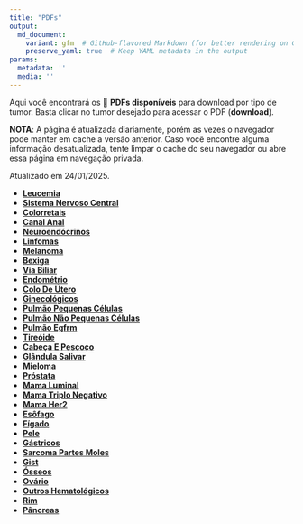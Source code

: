 ```yaml
---
title: "PDFs"
output: 
  md_document:
    variant: gfm  # GitHub-flavored Markdown (for better rendering on GitHub)
    preserve_yaml: true  # Keep YAML metadata in the output
params:
  metadata: ''
  media: ''
---
```


<script async src="https://scripts.simpleanalyticscdn.com/latest.js"></script>

Aqui você encontrará os 📝 **PDFs disponíveis** para download por tipo
de tumor. Basta clicar no tumor desejado para acessar o PDF
(**download**).

**NOTA**: A página é atualizada diariamente, porém as vezes o navegador
pode manter em cache a versão anterior. Caso você encontre alguma
informação desatualizada, tente limpar o cache do seu navegador ou abre
essa página em navegação privada.

Atualizado em 24/01/2025.

- [**Leucemia**](https://coeoralmeds-e768.restdb.io/media/67933db2f63b8048000ee5a3?download=true)
- [**Sistema Nervoso
  Central**](https://coeoralmeds-e768.restdb.io/media/67933db4f63b8048000ee5a6?download=true)
- [**Colorretais**](https://coeoralmeds-e768.restdb.io/media/67933db6f63b8048000ee5ab?download=true)
- [**Canal
  Anal**](https://coeoralmeds-e768.restdb.io/media/67933db8f63b8048000ee5b0?download=true)
- [**Neuroendócrinos**](https://coeoralmeds-e768.restdb.io/media/67933db9f63b8048000ee5b2?download=true)
- [**Linfomas**](https://coeoralmeds-e768.restdb.io/media/67933dbaf63b8048000ee5b4?download=true)
- [**Melanoma**](https://coeoralmeds-e768.restdb.io/media/67933dbcf63b8048000ee5b6?download=true)
- [**Bexiga**](https://coeoralmeds-e768.restdb.io/media/67933dbdf63b8048000ee5b8?download=true)
- [**Via
  Biliar**](https://coeoralmeds-e768.restdb.io/media/67933dbef63b8048000ee5ba?download=true)
- [**Endométrio**](https://coeoralmeds-e768.restdb.io/media/67933dc0f63b8048000ee5bc?download=true)
- [**Colo De
  Útero**](https://coeoralmeds-e768.restdb.io/media/67933dc1f63b8048000ee5be?download=true)
- [**Ginecológicos**](https://coeoralmeds-e768.restdb.io/media/67933dc2f63b8048000ee5c0?download=true)
- [**Pulmão Pequenas
  Células**](https://coeoralmeds-e768.restdb.io/media/67933dc4f63b8048000ee5c2?download=true)
- [**Pulmão Não Pequenas
  Células**](https://coeoralmeds-e768.restdb.io/media/67933dc5f63b8048000ee5c4?download=true)
- [**Pulmão
  Egfrm**](https://coeoralmeds-e768.restdb.io/media/67933dc7f63b8048000ee5c6?download=true)
- [**Tireóide**](https://coeoralmeds-e768.restdb.io/media/67933dcaf63b8048000ee5ca?download=true)
- [**Cabeça E
  Pescoço**](https://coeoralmeds-e768.restdb.io/media/67933dcbf63b8048000ee5cc?download=true)
- [**Glândula
  Salivar**](https://coeoralmeds-e768.restdb.io/media/67933dcdf63b8048000ee5ce?download=true)
- [**Mieloma**](https://coeoralmeds-e768.restdb.io/media/67933dcef63b8048000ee5d0?download=true)
- [**Próstata**](https://coeoralmeds-e768.restdb.io/media/67933dd0f63b8048000ee5d2?download=true)
- [**Mama
  Luminal**](https://coeoralmeds-e768.restdb.io/media/67933dd2f63b8048000ee5d6?download=true)
- [**Mama Triplo
  Negativo**](https://coeoralmeds-e768.restdb.io/media/67933dd4f63b8048000ee5d8?download=true)
- [**Mama
  Her2**](https://coeoralmeds-e768.restdb.io/media/67933dd5f63b8048000ee5da?download=true)
- [**Esôfago**](https://coeoralmeds-e768.restdb.io/media/67933dd6f63b8048000ee5dc?download=true)
- [**Fígado**](https://coeoralmeds-e768.restdb.io/media/67933dd8f63b8048000ee5de?download=true)
- [**Pele**](https://coeoralmeds-e768.restdb.io/media/67933dd9f63b8048000ee5e0?download=true)
- [**Gástricos**](https://coeoralmeds-e768.restdb.io/media/67933ddbf63b8048000ee5e2?download=true)
- [**Sarcoma Partes
  Moles**](https://coeoralmeds-e768.restdb.io/media/67933ddcf63b8048000ee5e4?download=true)
- [**Gist**](https://coeoralmeds-e768.restdb.io/media/67933dddf63b8048000ee5e6?download=true)
- [**Ósseos**](https://coeoralmeds-e768.restdb.io/media/67933ddff63b8048000ee5e8?download=true)
- [**Ovário**](https://coeoralmeds-e768.restdb.io/media/67933de0f63b8048000ee5ea?download=true)
- [**Outros
  Hematológicos**](https://coeoralmeds-e768.restdb.io/media/67933de1f63b8048000ee5ec?download=true)
- [**Rim**](https://coeoralmeds-e768.restdb.io/media/67933de3f63b8048000ee5ee?download=true)
- [**Pâncreas**](https://coeoralmeds-e768.restdb.io/media/67933de4f63b8048000ee5f0?download=true)
